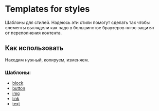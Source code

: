# Templates for styles
Шаблоны для стилей. Надеюсь эти стили помогут сделать так чтобы элементы выглядели как надо в большинстве браузеров плюс защитят от переполнения контента.

## Как использовать
Находим нужный, копируем, изменяем.

### Шаблоны:
* [block](./block.sass)
* [button](./button.sass)
* [img](./img.sass)
* [link](./link.sass)
* [text](./text.sass)
